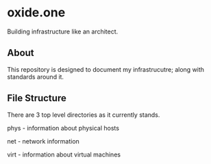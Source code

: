 # oxide.one

Building infrastructure like an architect.

## About

This repository is designed to document my infrastrucutre; along with standards around it.

## File Structure

There are 3 top level directories as it currently stands.

phys - information about physical hosts

net - network information

virt - information about virtual machines




